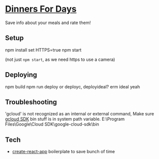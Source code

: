 # [Dinners For Days](https://dinnersfordays.com)

Save info about your meals and rate them!

## Setup

  npm install
  set HTTPS=true
  npm start

(not just `npm start`, as we need https to use a camera)

## Deploying

  npm build
  npm run deploy  or deployc, deployideal? erm ideal yeah

## Troubleshooting

  'gcloud' is not recognized as an internal or external command,
  Make sure [gcloud SDK](https://cloud.google.com/sdk/downloads#interactive) bin stuff is in system path variable.
  E:\Program Files\Google\Cloud SDK\google-cloud-sdk\bin

## Tech

- [create-react-app](https://github.com/facebookincubator/create-react-app) boilerplate to save bunch of time
